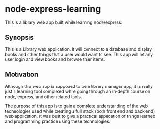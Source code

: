 # node-express-learning
This is a library web app built while learning node/express.

## Synopsis
This is a Library web application. It will connect to a database and display books and other things that a user would want to see.
This app will let any user login and view books and browse thier items.


## Motivation

Although this web app is supposed to be a library manager app, it is really just a learning tool completed while going through an in-depth course on node, express, and other related tools. 

The purpose of this app is to gain a complete understanding of the web technologies used while creating a full stack (both front end and back end) web application. It was built to give a practical application of things learned and programming practice using these technologies.

